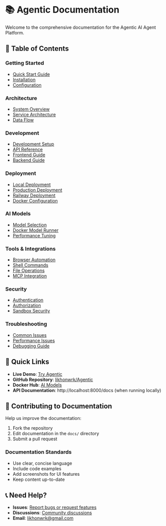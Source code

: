 # 📚 Agentic Documentation

Welcome to the comprehensive documentation for the Agentic AI Agent Platform.

## 📖 Table of Contents

### Getting Started
- [Quick Start Guide](quick-start.md)
- [Installation](installation.md)
- [Configuration](configuration.md)

### Architecture
- [System Overview](architecture.md)
- [Service Architecture](services.md)
- [Data Flow](data-flow.md)

### Development
- [Development Setup](development.md)
- [API Reference](api-reference.md)
- [Frontend Guide](frontend.md)
- [Backend Guide](backend.md)

### Deployment
- [Local Deployment](deployment-local.md)
- [Production Deployment](deployment-production.md)
- [Railway Deployment](deployment-railway.md)
- [Docker Configuration](docker.md)

### AI Models
- [Model Selection](models.md)
- [Docker Model Runner](model-runner.md)
- [Performance Tuning](performance.md)

### Tools & Integrations
- [Browser Automation](tools-browser.md)
- [Shell Commands](tools-shell.md)
- [File Operations](tools-files.md)
- [MCP Integration](mcp.md)

### Security
- [Authentication](security-auth.md)
- [Authorization](security-authz.md)
- [Sandbox Security](security-sandbox.md)

### Troubleshooting
- [Common Issues](troubleshooting.md)
- [Performance Issues](performance-troubleshooting.md)
- [Debugging Guide](debugging.md)

## 🚀 Quick Links

- **Live Demo**: [Try Agentic](https://agentic-demo.railway.app)
- **GitHub Repository**: [likhonwrk/Agentic](https://github.com/likhonwrk/Agentic)
- **Docker Hub**: [AI Models](https://hub.docker.com/u/ai)
- **API Documentation**: http://localhost:8000/docs (when running locally)

## 📝 Contributing to Documentation

Help us improve the documentation:

1. Fork the repository
2. Edit documentation in the `docs/` directory
3. Submit a pull request

### Documentation Standards
- Use clear, concise language
- Include code examples
- Add screenshots for UI features
- Keep content up-to-date

## 📞 Need Help?

- **Issues**: [Report bugs or request features](https://github.com/likhonwrk/Agentic/issues)
- **Discussions**: [Community discussions](https://github.com/likhonwrk/Agentic/discussions)
- **Email**: [likhonwrk@gmail.com](mailto:likhonwrk@gmail.com)
